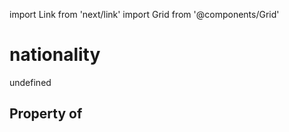 import Link from 'next/link'
import Grid from '@components/Grid'

# nationality

undefined

## Property of



